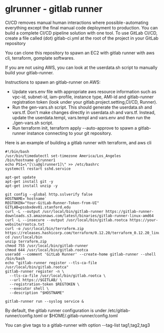 # glrunner - gitlab runner
CI/CD removes manual human interactions where possible - automating everything except the final manual code deployment to production.  You can build a complete CI/CD pipeline solution with one tool.  To use GitLab CI/CD, create a file called (dot) gitlab-ci.yml at the root of the project in your GitLab repository

You can clone this repository to spawn an EC2 with gitlab runner with aws cli, terraform, gomplate softwares.

If you are not using AWS, you can look at the userdata.sh script to manually build your gitlab-runner.

Instructions to spawn an gitlab-runner on AWS:
* Update vars.env file with appropriate aws resource information such as vpc-id, subnet-id, iam-profile, instance type, AMI-id and gitlab-runner registration token (look under your gitlab.project.setting,CI/CD, Runner).
* Run the gen-vars.sh script.  This should generate the userdata.sh and vars.tf.  Don't make changes directly in userdata.sh and vars.tf.  Instead, update the userdata.templ, vars.templ and vars.env and then run the ./gen-vars.sh script.
* Run terraform init, terraform apply --auto-approve to spawn a gitlab-runner instance connecting to your git repository.

Here is an example of building a gitlab runner with terraform, and aws cli 
```
#!/bin/bash
/usr/bin/timedatectl set-timezone America/Los_Angeles
/bin/hostname glrunner1
echo PS1=\"[\\u@glrunner1]\" >> /etc/bashrc 
systemctl restart sshd.service

apt-get update
apt-get install git -y
apt-get install unzip -y

git config --global http.sslverify false
HOSTNAME=`hostname`
REGTOKEN="Your-GitLab-Runner-Token-from-UI"
GITLAB=pssbxdev01.stanford.edu
curl -L --output /usr/local/bin/gitlab-runner https://gitlab-runner-downloads.s3.amazonaws.com/latest/binaries/gitlab-runner-linux-amd64
curl -L --insecure --output /usr/local/bin/gitlab.rootca https://your-website/rootca.txt
curl -o /usr/local/bin/terraform.zip https://releases.hashicorp.com/terraform/0.12.20/terraform_0.12.20_linux_amd64.zip
cd /usr/local/bin
unzip terraform.zip
chmod 755 /usr/local/bin/gitlab-runner
chmod 644 /usr/local/bin/gitlab.rootca
useradd --comment 'GitLab Runner' --create-home gitlab-runner --shell /bin/bash
echo "gitlab-runner register --tls-ca-file /usr/local/bin/gitlab.rootca"
gitlab-runner register -n \
  --tls-ca-file /usr/local/bin/gitlab.rootca \
  --url https://$GITLAB/ \
  --registration-token $REGTOKEN \
  --executor shell \
  --description "$HOSTNAME"

gitlab-runner run --syslog service &
```
By default, the gitlab runner configuration is under /etc/gitlab-runner/config.toml or $HOME/.gitlab-runner/config.toml

You can give tags to a gitlab-runner with option --tag-list tag1,tag2,tag3


